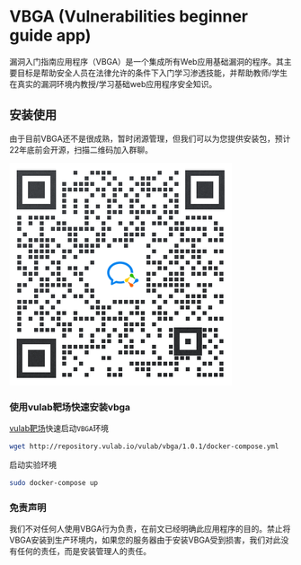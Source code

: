 #  VBGA (Vulnerabilities beginner guide app)

漏洞入门指南应用程序（VBGA）是一个集成所有Web应用基础漏洞的程序。其主要目标是帮助安全人员在法律允许的条件下入门学习渗透技能，并帮助教师/学生在真实的漏洞环境内教授/学习基础web应用程序安全知识。

## 安装使用

由于目前VBGA还不是很成熟，暂时闭源管理，但我们可以为您提供安装包，预计22年底前会开源，扫描二维码加入群聊。

![vulab-vbga](img/qrcode-vulab-vbga.png)

### 使用vulab靶场快速安装vbga

[vulab靶场](https://vulab.io/)快速启动`VBGA`环境

```bash
wget http://repository.vulab.io/vulab/vbga/1.0.1/docker-compose.yml
```

启动实验环境

```bash
sudo docker-compose up
```

### 免责声明

我们不对任何人使用VBGA行为负责，在前文已经明确此应用程序的目的。禁止将VBGA安装到生产环境内，如果您的服务器由于安装VBGA受到损害，我们对此没有任何的责任，而是安装管理人的责任。

